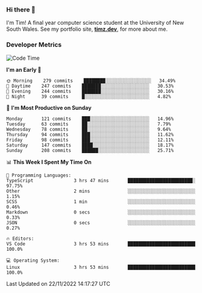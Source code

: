 ### Hi there 👋

I'm Tim! A final year computer science student at the University of New South
Wales. See my portfolio site, <strong><a href="https://timz.dev">timz.dev</a></strong>,
for more about me.

### Developer Metrics

<!-- [![Top Languages](https://github-readme-stats.vercel.app/api/wakatime?username=Tymotex&langs_count=5&custom_title=Top%205%20Languages&hide=Other&theme=material-palenight)](https://github.com/anuraghazra/github-readme-stats) -->

<!--START_SECTION:waka-->
![Code Time](http://img.shields.io/badge/Code%20Time-1%2C114%20hrs%2051%20mins-blue)

**I'm an Early 🐤** 

```text
🌞 Morning    279 commits    ████████░░░░░░░░░░░░░░░░░   34.49% 
🌆 Daytime    247 commits    ███████░░░░░░░░░░░░░░░░░░   30.53% 
🌃 Evening    244 commits    ███████░░░░░░░░░░░░░░░░░░   30.16% 
🌙 Night      39 commits     █░░░░░░░░░░░░░░░░░░░░░░░░   4.82%

```
📅 **I'm Most Productive on Sunday** 

```text
Monday       121 commits    ███░░░░░░░░░░░░░░░░░░░░░░   14.96% 
Tuesday      63 commits     ██░░░░░░░░░░░░░░░░░░░░░░░   7.79% 
Wednesday    78 commits     ██░░░░░░░░░░░░░░░░░░░░░░░   9.64% 
Thursday     94 commits     ███░░░░░░░░░░░░░░░░░░░░░░   11.62% 
Friday       98 commits     ███░░░░░░░░░░░░░░░░░░░░░░   12.11% 
Saturday     147 commits    ████░░░░░░░░░░░░░░░░░░░░░   18.17% 
Sunday       208 commits    ██████░░░░░░░░░░░░░░░░░░░   25.71%

```


📊 **This Week I Spent My Time On** 

```text
💬 Programming Languages: 
TypeScript               3 hrs 47 mins       ████████████████████████░   97.75% 
Other                    2 mins              ░░░░░░░░░░░░░░░░░░░░░░░░░   1.15% 
SCSS                     1 min               ░░░░░░░░░░░░░░░░░░░░░░░░░   0.46% 
Markdown                 0 secs              ░░░░░░░░░░░░░░░░░░░░░░░░░   0.33% 
JSON                     0 secs              ░░░░░░░░░░░░░░░░░░░░░░░░░   0.27%

🔥 Editors: 
VS Code                  3 hrs 53 mins       █████████████████████████   100.0%

💻 Operating System: 
Linux                    3 hrs 53 mins       █████████████████████████   100.0%

```


 Last Updated on 22/11/2022 14:17:27 UTC
<!--END_SECTION:waka-->

<!-- [![Tymotex's GitHub stats](https://github-readme-stats.vercel.app/api?username=Tymotex)](https://github.com/anuraghazra/github-readme-stats) -->
